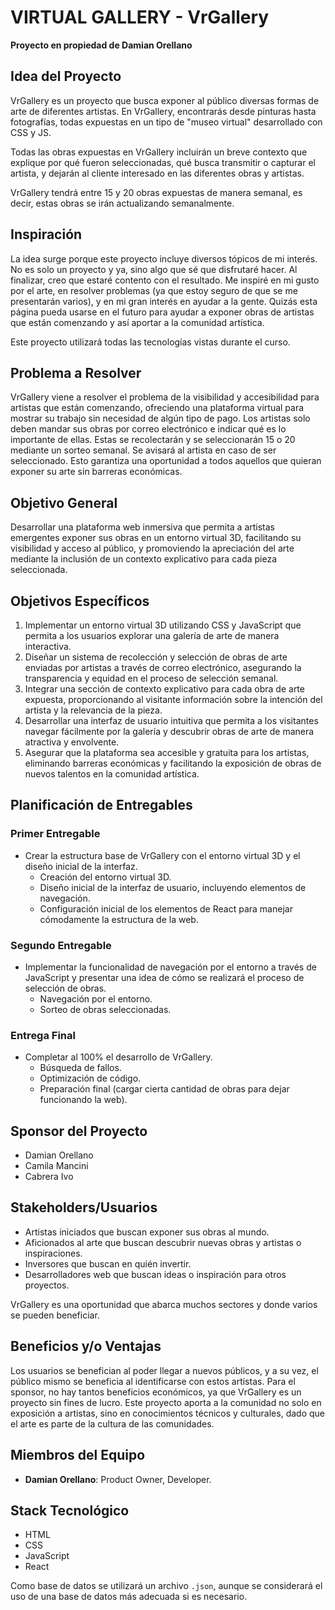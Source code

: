 # VIRTUAL GALLERY - VrGallery

**Proyecto en propiedad de Damian Orellano**

## Idea del Proyecto

VrGallery es un proyecto que busca exponer al público diversas formas de arte de diferentes artistas. En VrGallery, encontrarás desde pinturas hasta fotografías, todas expuestas en un tipo de "museo virtual" desarrollado con CSS y JS.

Todas las obras expuestas en VrGallery incluirán un breve contexto que explique por qué fueron seleccionadas, qué busca transmitir o capturar el artista, y dejarán al cliente interesado en las diferentes obras y artistas.

VrGallery tendrá entre 15 y 20 obras expuestas de manera semanal, es decir, estas obras se irán actualizando semanalmente.

## Inspiración

La idea surge porque este proyecto incluye diversos tópicos de mi interés. No es solo un proyecto y ya, sino algo que sé que disfrutaré hacer. Al finalizar, creo que estaré contento con el resultado. Me inspiré en mi gusto por el arte, en resolver problemas (ya que estoy seguro de que se me presentarán varios), y en mi gran interés en ayudar a la gente. Quizás esta página pueda usarse en el futuro para ayudar a exponer obras de artistas que están comenzando y así aportar a la comunidad artística.

Este proyecto utilizará todas las tecnologías vistas durante el curso.

## Problema a Resolver

VrGallery viene a resolver el problema de la visibilidad y accesibilidad para artistas que están comenzando, ofreciendo una plataforma virtual para mostrar su trabajo sin necesidad de algún tipo de pago. Los artistas solo deben mandar sus obras por correo electrónico e indicar qué es lo importante de ellas. Estas se recolectarán y se seleccionarán 15 o 20 mediante un sorteo semanal. Se avisará al artista en caso de ser seleccionado. Esto garantiza una oportunidad a todos aquellos que quieran exponer su arte sin barreras económicas.

## Objetivo General

Desarrollar una plataforma web inmersiva que permita a artistas emergentes exponer sus obras en un entorno virtual 3D, facilitando su visibilidad y acceso al público, y promoviendo la apreciación del arte mediante la inclusión de un contexto explicativo para cada pieza seleccionada.

## Objetivos Específicos

1. Implementar un entorno virtual 3D utilizando CSS y JavaScript que permita a los usuarios explorar una galería de arte de manera interactiva.
2. Diseñar un sistema de recolección y selección de obras de arte enviadas por artistas a través de correo electrónico, asegurando la transparencia y equidad en el proceso de selección semanal.
3. Integrar una sección de contexto explicativo para cada obra de arte expuesta, proporcionando al visitante información sobre la intención del artista y la relevancia de la pieza.
4. Desarrollar una interfaz de usuario intuitiva que permita a los visitantes navegar fácilmente por la galería y descubrir obras de arte de manera atractiva y envolvente.
5. Asegurar que la plataforma sea accesible y gratuita para los artistas, eliminando barreras económicas y facilitando la exposición de obras de nuevos talentos en la comunidad artística.

## Planificación de Entregables

### Primer Entregable

- Crear la estructura base de VrGallery con el entorno virtual 3D y el diseño inicial de la interfaz.
  - Creación del entorno virtual 3D.
  - Diseño inicial de la interfaz de usuario, incluyendo elementos de navegación.
  - Configuración inicial de los elementos de React para manejar cómodamente la estructura de la web.

### Segundo Entregable

- Implementar la funcionalidad de navegación por el entorno a través de JavaScript y presentar una idea de cómo se realizará el proceso de selección de obras.
  - Navegación por el entorno.
  - Sorteo de obras seleccionadas.

### Entrega Final

- Completar al 100% el desarrollo de VrGallery.
  - Búsqueda de fallos.
  - Optimización de código.
  - Preparación final (cargar cierta cantidad de obras para dejar funcionando la web).

## Sponsor del Proyecto

- Damian Orellano
- Camila Mancini
- Cabrera Ivo

## Stakeholders/Usuarios

- Artistas iniciados que buscan exponer sus obras al mundo.
- Aficionados al arte que buscan descubrir nuevas obras y artistas o inspiraciones.
- Inversores que buscan en quién invertir.
- Desarrolladores web que buscan ideas o inspiración para otros proyectos.

VrGallery es una oportunidad que abarca muchos sectores y donde varios se pueden beneficiar.

## Beneficios y/o Ventajas

Los usuarios se benefician al poder llegar a nuevos públicos, y a su vez, el público mismo se beneficia al identificarse con estos artistas. Para el sponsor, no hay tantos beneficios económicos, ya que VrGallery es un proyecto sin fines de lucro. Este proyecto aporta a la comunidad no solo en exposición a artistas, sino en conocimientos técnicos y culturales, dado que el arte es parte de la cultura de las comunidades.

## Miembros del Equipo

- **Damian Orellano**: Product Owner, Developer.

## Stack Tecnológico

- HTML
- CSS
- JavaScript
- React

Como base de datos se utilizará un archivo `.json`, aunque se considerará el uso de una base de datos más adecuada si es necesario.
